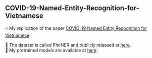 ## COVID-19-Named-Entity-Recognition-for-Vietnamese

⚡ My replication of the paper [COVID-19 Named Entity Recognition for Vietnamese](https://arxiv.org/abs/2104.03879).

🔗 The dataset is called PhoNER and publicly released at [here](https://github.com/VinAIResearch/PhoNER_COVID19).\
🔗 My pretrained models are available at [here](https://drive.google.com/drive/folders/1oN2Mr44jwjNKxqUE2t2UgTlXWfXf6ojy?usp=sharing).